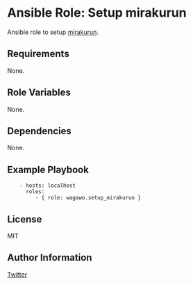 Ansible Role: Setup mirakurun
=========

Ansible role to setup [mirakurun](https://github.com/Chinachu/Mirakurun).

Requirements
------------

None.

Role Variables
--------------

None.

Dependencies
------------

None.

Example Playbook
----------------

```
    - hosts: localhost
      roles:
         - { role: wagawo.setup_mirakurun }
```

License
-------

MIT

Author Information
------------------

[Twitter](https://twitter.com/wagawo)

